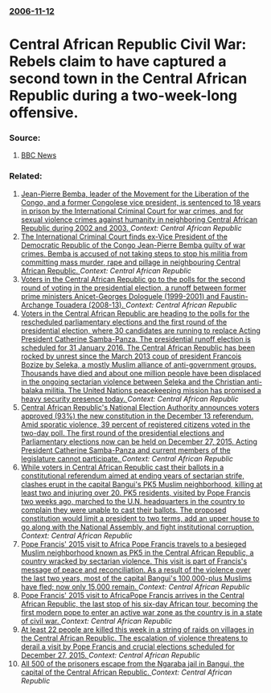 ### [2006-11-12](/news/2006/11/12/index.md)

#  Central African Republic Civil War: Rebels claim to have captured a second town in the Central African Republic during a two-week-long offensive. 




### Source:

1. [BBC News](http://news.bbc.co.uk/2/hi/africa/6136210.stm)

### Related:

1. [Jean-Pierre Bemba, leader of the Movement for the Liberation of the Congo, and a former Congolese vice president, is sentenced to 18 years in prison by the International Criminal Court for war crimes, and for sexual violence crimes against humanity in neighboring Central African Republic during 2002 and 2003. ](/news/2016/06/21/jean-pierre-bemba-leader-of-the-movement-for-the-liberation-of-the-congo-and-a-former-congolese-vice-president-is-sentenced-to-18-years-i.md) _Context: Central African Republic_
2. [The International Criminal Court finds ex-Vice President of the Democratic Republic of the Congo Jean-Pierre Bemba guilty of war crimes. Bemba is accused of not taking steps to stop his militia from committing mass murder, rape and pillage in neighbouring Central African Republic. ](/news/2016/03/21/the-international-criminal-court-finds-ex-vice-president-of-the-democratic-republic-of-the-congo-jean-pierre-bemba-guilty-of-war-crimes-bem.md) _Context: Central African Republic_
3. [Voters in the Central African Republic go to the polls for the second round of voting in the presidential election, a runoff between former prime ministers   Anicet-Georges Dologuele (1999-2001) and Faustin-Archange Touadera (2008-13). ](/news/2016/02/14/voters-in-the-central-african-republic-go-to-the-polls-for-the-second-round-of-voting-in-the-presidential-election-a-runoff-between-former.md) _Context: Central African Republic_
4. [Voters  in the Central African Republic are heading to the polls for the rescheduled parliamentary elections and the first round of the presidential election, where 30 candidates are running to replace Acting President Catherine Samba-Panza. The presidential runoff election is scheduled for 31 January 2016. The  Central African Republic has been rocked by unrest since the March 2013 coup of president Francois Bozize by Seleka, a mostly Muslim alliance of anti-government groups. Thousands have died and about one million people have been displaced in the ongoing sectarian violence between Seleka and the Christian anti-balaka militia. The United Nations peacekeeping mission has promised a heavy security presence today. ](/news/2015/12/30/voters-in-the-central-african-republic-are-heading-to-the-polls-for-the-rescheduled-parliamentary-elections-and-the-first-round-of-the-pres.md) _Context: Central African Republic_
5. [Central African Republic's National Election Authority announces voters approved (93%) the new constitution in the  December 13 referendum. Amid sporatic violence,  39 percent of registered citizens voted in the two-day poll. The first round of the presidential elections and Parliamentary elections now can be held on December 27, 2015. Acting President Catherine Samba-Panza and current members of the  legislature cannot participate.  ](/news/2015/12/22/central-african-republic-s-national-election-authority-announces-voters-approved-93-the-new-constitution-in-the-december-13-referendum.md) _Context: Central African Republic_
6. [While voters in Central African Republic cast their ballots in a constitutional referendum aimed at ending years of sectarian strife,  clashes erupt in the capital Bangui's PK5 Muslim neighborhood, killing at least two and injuring over 20. PK5 residents, visited by Pope Francis two weeks ago,  marched to the U.N. headquarters in the country to complain they were unable to cast their ballots. The proposed constitution would limit a president to two terms, add an upper house to go along with the National Assembly, and fight institutional corruption. ](/news/2015/12/13/while-voters-in-central-african-republic-cast-their-ballots-in-a-constitutional-referendum-aimed-at-ending-years-of-sectarian-strife-clash.md) _Context: Central African Republic_
7. [Pope Francis' 2015 visit to Africa Pope Francis travels to a besieged Muslim neighborhood known as PK5 in the Central African Republic, a country wracked by sectarian violence. This visit is part of Francis's message of peace and reconciliation. As a result of the violence over the last two years, most of the capital Bangui's 100,000-plus Muslims have fled; now only 15,000 remain. ](/news/2015/11/30/pope-francis-2015-visit-to-africa-ppope-francis-travels-to-a-besieged-muslim-neighborhood-known-as-pk5-in-the-central-african-republic-a-c.md) _Context: Central African Republic_
8. [Pope Francis' 2015 visit to AfricaPope Francis arrives in the Central African Republic, the last stop of his six-day African tour, becoming the first modern pope to enter an active war zone as the country is in a state of civil war. ](/news/2015/11/29/pope-francis-2015-visit-to-africappope-francis-arrives-in-the-central-african-republic-the-last-stop-of-his-six-day-african-tour-becoming.md) _Context: Central African Republic_
9. [At least 22  people are killed this week in a string of raids on villages in the Central African Republic. The escalation of violence threatens to derail a visit by Pope Francis and crucial elections scheduled for December 27, 2015. ](/news/2015/11/13/at-least-22-people-are-killed-this-week-in-a-string-of-raids-on-villages-in-the-central-african-republic-the-escalation-of-violence-threat.md) _Context: Central African Republic_
10. [All 500 of the prisoners escape from the Ngaraba jail in Bangui, the capital of the Central African Republic. ](/news/2015/09/29/all-500-of-the-prisoners-escape-from-the-ngaraba-jail-in-bangui-the-capital-of-the-central-african-republic.md) _Context: Central African Republic_
